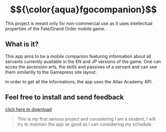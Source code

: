 # $${\color{aqua}fgocompanion}$$

This project is meant only for non-commercial use as it uses intellectual properties of the Fate/Grand Order mobile game.

## What is it?

This app aims to be a mobile companion featuring information about all servants currently available in the EN and JP versions of the game. One can acces the ascension arts, the skills and passives of a servant and can see them similariliy to the Gamepress site layout.

In order to get all the informations, the app uses the Atlas Academy API.

## Feel free to install and send feedback
[click here to download](build/app/outputs/flutter-apk/app-release.apk)



> This is my first serious project and considering I am a student, I will try to maintain the app as good as I can considering my schedule.
